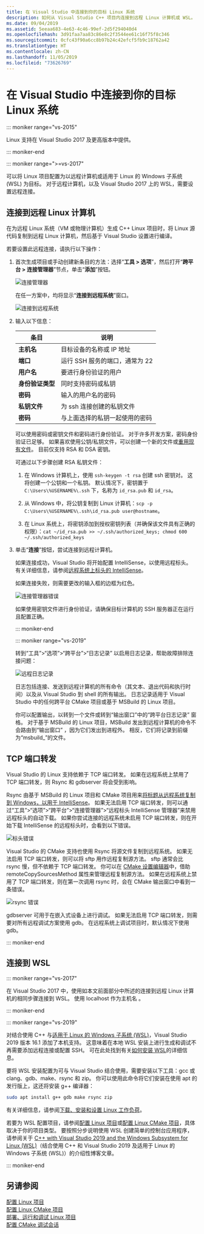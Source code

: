 ```yaml
---
title: 在 Visual Studio 中连接到你的目标 Linux 系统
description: 如何从 Visual Studio C++ 项目内连接到远程 Linux 计算机或 WSL。
ms.date: 09/04/2019
ms.assetid: 5eeaa683-4e63-4c46-99ef-2d5f294040d4
ms.openlocfilehash: 3d91faa7aa83c86e8c2f3544ee61c16f75f8c346
ms.sourcegitcommit: 0cfc43f90a6cc8b97b24c42efcf5fb9c18762a42
ms.translationtype: HT
ms.contentlocale: zh-CN
ms.lasthandoff: 11/05/2019
ms.locfileid: "73626769"
---
```

# <a name="connect-to-your-target-linux-system-in-visual-studio"></a>在 Visual Studio 中连接到你的目标 Linux 系统

::: moniker range="vs-2015"

Linux 支持在 Visual Studio 2017 及更高版本中提供。

::: moniker-end

::: moniker range=">=vs-2017"

可以将 Linux 项目配置为以远程计算机或适用于 Linux 的 Windows 子系统 (WSL) 为目标。 对于远程计算机，以及 Visual Studio 2017 上的 WSL，需要设置远程连接。 

## <a name="connect-to-a-remote-linux-computer"></a>连接到远程 Linux 计算机

在为远程 Linux 系统（VM 或物理计算机）生成 C++ Linux 项目时，将 Linux 源代码复制到远程 Linux 计算机，然后基于 Visual Studio 设置进行编译。

若要设置此远程连接，请执行以下操作：

1. 首次生成项目或手动创建新条目的方法：选择“**工具 > 选项**”，然后打开“**跨平台 > 连接管理器**”节点，单击“**添加**”按钮。

   ![连接管理器](media/settings_connectionmanager.png)

   在任一方案中，均将显示“**连接到远程系统**”窗口。

   ![连接到远程系统](media/connect.png)

1. 输入以下信息：

   | 条目 | 说明
   | ----- | ---
   | **主机名**           | 目标设备的名称或 IP 地址
   | **端口**                | 运行 SSH 服务的端口，通常为 22
   | **用户名**           | 要进行身份验证的用户
   | **身份验证类型** | 同时支持密码或私钥
   | **密码**            | 输入的用户名的密码
   | **私钥文件**    | 为 ssh 连接创建的私钥文件
   | **密码**          | 与上面选择的私钥一起使用的密码

   可以使用密码或密钥文件和密码进行身份验证。 对于许多开发方案，密码身份验证已足够。 如果喜欢使用公钥/私钥文件，可以创建一个新的文件或[重用现有文件](https://security.stackexchange.com/questions/10203/reusing-private-public-keys)。 目前仅支持 RSA 和 DSA 密钥。 
   
   可通过以下步骤创建 RSA 私钥文件：

    1. 在 Windows 计算机上，使用 `ssh-keygen -t rsa` 创建 ssh 密钥对。 这将创建一个公钥和一个私钥。 默认情况下，密钥置于 `C:\Users\%USERNAME%\.ssh` 下，名称为 `id_rsa.pub` 和 `id_rsa`。

    1. 从 Windows 中，将公钥复制到 Linux 计算机：`scp -p C:\Users\%USERNAME%\.ssh\id_rsa.pub user@hostname`。

    1. 在 Linux 系统上，将密钥添加到授权密钥列表（并确保该文件具有正确的权限）：`cat ~/id_rsa.pub >> ~/.ssh/authorized_keys; chmod 600 ~/.ssh/authorized_keys`

1. 单击“**连接**”按钮，尝试连接到远程计算机。 

   如果连接成功，Visual Studio 将开始配置 IntelliSense，以使用远程标头。 有关详细信息，请参阅[远程系统上标头的 IntelliSense](configure-a-linux-project.md#remote_intellisense)。

   如果连接失败，则需要更改的输入框的边框为红色。

   ![连接管理器错误](media/settings_connectionmanagererror.png)

   如果使用密钥文件进行身份验证，请确保目标计算机的 SSH 服务器正在运行且配置正确。

   ::: moniker-end

   ::: moniker range="vs-2019"

   转到“工具”>“选项”>“跨平台”>“日志记录”  以启用日志记录，帮助故障排除连接问题：

   ![远程日志记录](media/remote-logging-vs2019.png)

   日志包括连接、发送到远程计算机的所有命令（其文本、退出代码和执行时间）以及从 Visual Studio 到 shell 的所有输出。 日志记录适用于 Visual Studio 中的任何跨平台 CMake 项目或基于 MSBuild 的 Linux 项目。

   你可以配置输出，以转到一个文件或转到“输出窗口”中的“跨平台日志记录”  窗格。 对于基于 MSBuild 的 Linux 项目，MSBuild 发出到远程计算机的命令不会路由到“输出窗口”  ，因为它们发出到进程外。 相反，它们将记录到前缀为“msbuild_”的文件。
   
## <a name="tcp-port-forwarding"></a>TCP 端口转发

Visual Studio 的 Linux 支持依赖于 TCP 端口转发。 如果在远程系统上禁用了 TCP 端口转发，则 Rsync  和 gdbserver  将会受到影响。 

Rsync 由基于 MSBuild 的 Linux 项目和 CMake 项目用来[将标题从远程系统复制到 Windows，以用于 IntelliSense](configure-a-linux-project.md#remote_intellisense)。 如果无法启用 TCP 端口转发，则可以通过“工具”>“选项”>“跨平台”>“连接管理器”>“远程标头 IntelliSense 管理器”来禁用远程标头的自动下载。 如果你尝试连接的远程系统未启用 TCP 端口转发，则在开始下载 IntelliSense 的远程标头时，会看到以下错误。

![标头错误](media/port-forwarding-headers-error.png)

Visual Studio 的 CMake 支持也使用 Rsync 将源文件复制到远程系统。 如果无法启用 TCP 端口转发，则可以将 sftp 用作远程复制源方法。 sftp 通常会比 rsync 慢，但不依赖于 TCP 端口转发。 你可以在 [CMake 设置编辑器](../build/cmakesettings-reference.md#additional-settings-for-cmake-linux-projects)中，借助 remoteCopySourcesMethod 属性来管理远程复制源方法。 如果在远程系统上禁用了 TCP 端口转发，则在第一次调用 rsync 时，会在 CMake 输出窗口中看到一条错误。

![rsync 错误](media/port-forwarding-copy-error.png)

gdbserver 可用于在嵌入式设备上进行调试。 如果无法启用 TCP 端口转发，则需要对所有远程调试方案使用 gdb。 在远程系统上调试项目时，默认情况下使用 gdb。 

   ::: moniker-end

## <a name="connect-to-wsl"></a>连接到 WSL

::: moniker range="vs-2017"

在 Visual Studio 2017 中，使用如本文前面部分中所述的连接到远程 Linux 计算机的相同步骤连接到 WSL。 使用 localhost  作为主机名  。

::: moniker-end

::: moniker range="vs-2019"

对结合使用 C++ 与[适用于 Linux 的 Windows 子系统 (WSL)](https://docs.microsoft.com/windows/wsl/about)，Visual Studio 2019 版本 16.1 添加了本机支持。  这意味着在本地 WSL 安装上进行生成和调试不再需要添加远程连接或配置 SSH。 可在此处找到有关[如何安装 WSL](https://docs.microsoft.com/windows/wsl/install-win10)的详细信息。

要将 WSL 安装配置为可与 Visual Studio 结合使用，需要安装以下工具：gcc 或 clang、gdb、make、rsync 和 zip。 你可以使用此命令将它们安装在使用 apt 的发行版上，这还将安装 g++ 编译器： 

```bash
sudo apt install g++ gdb make rsync zip
```
有关详细信息，请参阅[下载、安装和设置 Linux 工作负荷](download-install-and-setup-the-linux-development-workload.md)。

若要为 WSL 配置项目，请参阅[配置 Linux 项目](configure-a-linux-project.md)或[配置 Linux CMake 项目](cmake-linux-project.md)，具体取决于你的项目类型。 要按照分步说明使用 WSL 创建简单的控制台应用程序，请参阅关于 [C++ with Visual Studio 2019 and the Windows Subsystem for Linux (WSL)](https://devblogs.microsoft.com/cppblog/c-with-visual-studio-2019-and-windows-subsystem-for-linux-wsl/)（结合使用 C++ 和 Visual Studio 2019 及适用于 Linux 的 Windows 子系统 (WSL)）的介绍性博客文章。

::: moniker-end

## <a name="see-also"></a>另请参阅

[配置 Linux 项目](configure-a-linux-project.md)<br />
[配置 Linux CMake 项目](cmake-linux-project.md)<br />
[部署、运行和调试 Linux 项目](deploy-run-and-debug-your-linux-project.md)<br />
[配置 CMake 调试会话](../build/configure-cmake-debugging-sessions.md)
